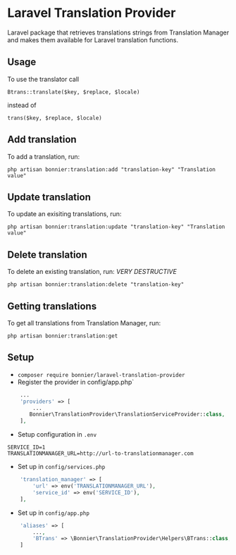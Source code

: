 # Laravel Translation Provider
Laravel package that retrieves translations strings from Translation Manager and makes them available for Laravel translation functions. 


## Usage
To use the translator call

`Btrans::translate($key, $replace, $locale)`

instead of 

`trans($key, $replace, $locale)`

## Add translation
To add a translation, run:

`php artisan bonnier:translation:add "translation-key" "Translation value"`

## Update translation
To update an exisiting translations, run:

`php artisan bonnier:translation:update "translation-key" "Translation value"`

## Delete translation
To delete an existing translation, run: *VERY DESTRUCTIVE*

`php artisan bonnier:translation:delete "translation-key"`

## Getting translations
To get all translations from Translation Manager, run:

`php artisan bonnier:translation:get`

## Setup
- `composer require bonnier/laravel-translation-provider`
- Register the provider in config/app.php`
```php
    ...
    'providers' => [
        ...
       Bonnier\TranslationProvider\TranslationServiceProvider::class, 
    ],
```
- Setup configuration in `.env`
```
SERVICE_ID=1
TRANSLATIONMANAGER_URL=http://url-to-translationmanager.com
```
- Set up in `config/services.php`
```php
    'translation_manager' => [
        'url' => env('TRANSLATIONMANAGER_URL'),
        'service_id' => env('SERVICE_ID'),
    ],
```
- Set up in `config/app.php`
```php
    'aliases' => [
        ...,
        'BTrans' => \Bonnier\TranslationProvider\Helpers\BTrans::class,
    ]
```
